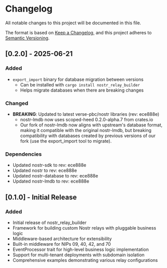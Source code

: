# Changelog

All notable changes to this project will be documented in this file.

The format is based on [Keep a Changelog](https://keepachangelog.com/en/1.0.0/),
and this project adheres to [Semantic Versioning](https://semver.org/spec/v2.0.0.html).

## [0.2.0] - 2025-06-21

### Added
- `export_import` binary for database migration between versions
  - Can be installed with `cargo install nostr_relay_builder`
  - Helps migrate databases when there are breaking changes

### Changed
- **BREAKING**: Updated to latest verse-pbc/nostr libraries (rev: ece888e)
  - nostr-lmdb now uses scoped-heed 0.2.0-alpha.7 from crates.io
  - Our fork of nostr-lmdb now aligns with upstream's database format, making it compatible with the original nostr-lmdb, but breaking compatibility with databases created by previous versions of our fork (use the export_import tool to migrate).

### Dependencies
- Updated nostr-sdk to rev: ece888e
- Updated nostr to rev: ece888e
- Updated nostr-database to rev: ece888e
- Updated nostr-lmdb to rev: ece888e

## [0.1.0] - Initial Release

### Added
- Initial release of nostr_relay_builder
- Framework for building custom Nostr relays with pluggable business logic
- Middleware-based architecture for extensibility
- Built-in middleware for NIPs 09, 40, 42, and 70
- EventProcessor trait for high-level business logic implementation
- Support for multi-tenant deployments with subdomain isolation
- Comprehensive examples demonstrating various relay configurations